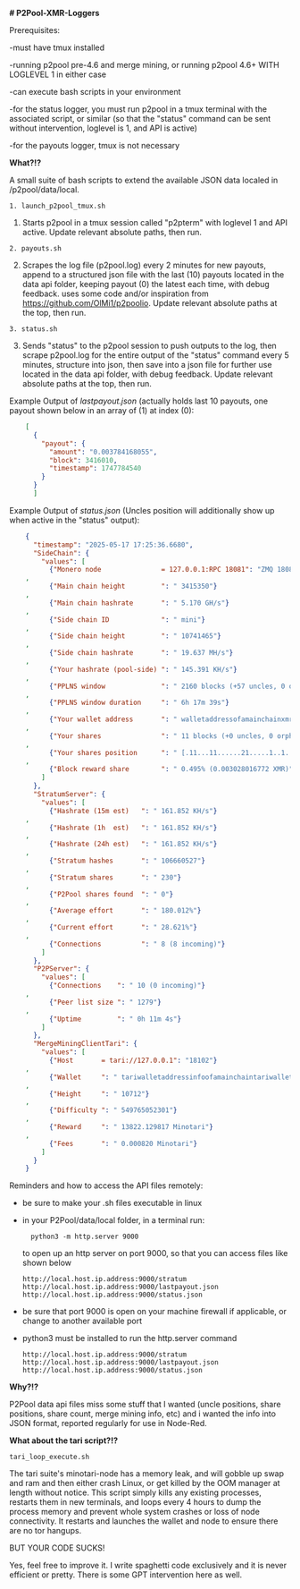 **# P2Pool-XMR-Loggers**

Prerequisites:

  -must have tmux installed
     
  -running p2pool pre-4.6 and merge mining, or running p2pool 4.6+ WITH LOGLEVEL 1 in either case
     
  -can execute bash scripts in your environment
 
  -for the status logger, you must run p2pool in a tmux terminal with the associated script, or similar 
     (so that the "status" command can be sent without intervention, loglevel is 1, and API is active)
 
  -for the payouts logger, tmux is not necessary
  
**What?!?**

  A small suite of bash scripts to extend the available JSON data localed in /p2pool/data/local.
  
    1. launch_p2pool_tmux.sh
  1. Starts p2pool in a tmux session called "p2pterm" with loglevel 1 and API active.  Update relevant absolute paths, then run.
     
    2. payouts.sh
  2. Scrapes the log file (p2pool.log) every 2 minutes for new payouts, append to a structured json file with the last (10) payouts located in the data api folder, keeping payout (0) the latest each time, with debug feedback. uses some code and/or inspiration from https://github.com/OlMi1/p2poolio. Update relevant absolute paths at the top, then run.  

    3. status.sh  
  3. Sends "status" to the p2pool session to push outputs to the log, then scrape p2pool.log for the entire output of the "status" command every 5 minutes, structure into json, then save into a json file for further use located in the data api folder, with debug feedback.  Update relevant absolute paths at the top, then run.

Example Output of _lastpayout.json_ (actually holds last 10 payouts, one payout shown below in an array of (1) at index (0):
  ```json
      [
        {
          "payout": {
            "amount": "0.003784168055",
            "block": 3416010,
            "timestamp": 1747784540
          }
        }
        ]
  ``` 
Example Output of _status.json_ (Uncles position will additionally show up when active in the "status" output):     
  ```json
      {
        "timestamp": "2025-05-17 17:25:36.6680",
        "SideChain": {
          "values": [
            {"Monero node               = 127.0.0.1:RPC 18081": "ZMQ 18083"}
      ,
            {"Main chain height         ": " 3415350"}
      ,
            {"Main chain hashrate       ": " 5.170 GH/s"}
      ,
            {"Side chain ID             ": " mini"}
      ,
            {"Side chain height         ": " 10741465"}
      ,
            {"Side chain hashrate       ": " 19.637 MH/s"}
      ,
            {"Your hashrate (pool-side) ": " 145.391 KH/s"}
      ,
            {"PPLNS window              ": " 2160 blocks (+57 uncles, 0 orphans)"}
      ,
            {"PPLNS window duration     ": " 6h 17m 39s"}
      ,
            {"Your wallet address       ": " walletaddressofamainchainxmrwalletblahblah"}
      ,
            {"Your shares               ": " 11 blocks (+0 uncles, 0 orphans)"}
      ,
            {"Your shares position      ": " [.11...11......21.....1..1..2..]"}
      ,
            {"Block reward share        ": " 0.495% (0.003028016772 XMR)"}
          ]
        },
        "StratumServer": {
          "values": [
            {"Hashrate (15m est)   ": " 161.852 KH/s"}
      ,
            {"Hashrate (1h  est)   ": " 161.852 KH/s"}
      ,
            {"Hashrate (24h est)   ": " 161.852 KH/s"}
      ,
            {"Stratum hashes       ": " 106660527"}
      ,
            {"Stratum shares       ": " 230"}
      ,
            {"P2Pool shares found  ": " 0"}
      ,
            {"Average effort       ": " 180.012%"}
      ,
            {"Current effort       ": " 28.621%"}
      ,
            {"Connections          ": " 8 (8 incoming)"}
          ]
        },
        "P2PServer": {
          "values": [
            {"Connections    ": " 10 (0 incoming)"}
      ,
            {"Peer list size ": " 1279"}
      ,
            {"Uptime         ": " 0h 11m 4s"}
          ]
        },
        "MergeMiningClientTari": {
          "values": [
            {"Host       = tari://127.0.0.1": "18102"}
      ,
            {"Wallet     ": " tariwalletaddressinfoofamainchaintariwalletyouaremininginto"}
      ,
            {"Height     ": " 10712"}
      ,
            {"Difficulty ": " 549765052301"}
      ,
            {"Reward     ": " 13822.129817 Minotari"}
      ,
            {"Fees       ": " 0.000820 Minotari"}
          ]
        }
      }
  ```    
Reminders and how to access the API files remotely:

  - be sure to make your .sh files executable in linux
  - in your P2Pool/data/local folder, in a terminal run:
  
          python3 -m http.server 9000
  
    to open up an http server on port 9000, so that you can access files like shown below
    
        http://local.host.ip.address:9000/stratum
        http://local.host.ip.address:9000/lastpayout.json
        http://local.host.ip.address:9000/status.json
    
  - be sure that port 9000 is open on your machine firewall if applicable, or change to another available port
  - python3 must be installed to run the http.server command

        http://local.host.ip.address:9000/stratum
        http://local.host.ip.address:9000/lastpayout.json
        http://local.host.ip.address:9000/status.json

**Why?!?**

  P2Pool data api files miss some stuff that I wanted (uncle positions, share positions, share count, merge mining info, etc) and i wanted the info into JSON format, reported regularly for use in Node-Red.


**What about the tari script?!?**

    tari_loop_execute.sh
  The tari suite's minotari-node has a memory leak, and will gobble up swap and ram and then either crash Linux, or get killed by the OOM manager at length without notice.  This script simply kills any existing processes, restarts them in new terminals, and loops every 4 hours to dump the process memory and prevent whole system crashes or loss of node connectivity. It restarts and launches the wallet and node to ensure there are no tor hangups.

BUT YOUR CODE SUCKS!
  
  Yes, feel free to improve it. I write spaghetti code exclusively and it is never efficient or pretty. There is some GPT intervention here as well.
